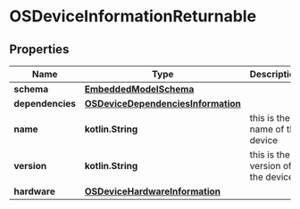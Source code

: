 
# OSDeviceInformationReturnable

## Properties
Name | Type | Description | Notes
------------ | ------------- | ------------- | -------------
**schema** | [**EmbeddedModelSchema**](EmbeddedModelSchema) |  |  [optional]
**dependencies** | [**OSDeviceDependenciesInformation**](OSDeviceDependenciesInformation) |  |  [optional]
**name** | **kotlin.String** | this is the name of the device |  [optional]
**version** | **kotlin.String** | this is the version of the device |  [optional]
**hardware** | [**OSDeviceHardwareInformation**](OSDeviceHardwareInformation) |  |  [optional]



